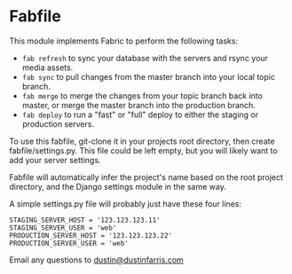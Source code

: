 Fabfile
=======

This module implements Fabric to perform the following tasks:

  * ``fab refresh`` to sync your database with the servers and rsync
    your media assets.
  * ``fab sync`` to pull changes from the master branch into your local
    topic branch.
  * ``fab merge`` to merge the changes from your topic branch back into
    master, or merge the master branch into the production branch.
  * ``fab deploy`` to run a "fast" or "full" deploy to either the
    staging or production servers.

To use this fabfile, git-clone it in your projects root directory, then
create fabfile/settings.py.  This file could be left empty, but you will
likely want to add your server settings.

Fabfile will automatically infer the project's name based on the root
project directory, and the Django settings module in the same way.

A simple settings.py file will probably just have these four lines:

    STAGING_SERVER_HOST = '123.123.123.11'
    STAGING_SERVER_USER = 'web'
    PRODUCTION_SERVER_HOST = '123.123.123.22'
    PRODUCTION_SERVER_USER = 'web'

Email any questions to
[dustin@dustinfarris.com](mailto:dustin@dustinfarris.com)
